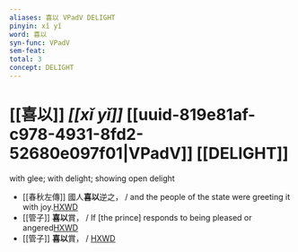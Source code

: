 ```yaml
---
aliases: 喜以 VPadV DELIGHT
pinyin: xǐ yǐ
word: 喜以
syn-func: VPadV
sem-feat: 
total: 3
concept: DELIGHT 
---
```

# [[喜以]] *[[xǐ yǐ]]*  [[uuid-819e81af-c978-4931-8fd2-52680e097f01|VPadV]] [[DELIGHT]]
with glee; with delight; showing open delight
 - [[春秋左傳]] 國人**喜以**逆之， / and the people of the state were greeting it with joy.[HXWD](https://hxwd.org/textview.html?location=KR1e0001_tls_008-47a.8)
 - [[管子]] **喜以**賞， / If [the prince] responds to being pleased or angered[HXWD](https://hxwd.org/textview.html?location=KR3c0001_tls_002-74a.4)
 - [[管子]] **喜以**賞， / [HXWD](https://hxwd.org/textview.html?location=KR3c0001_tls_002-77a.2)